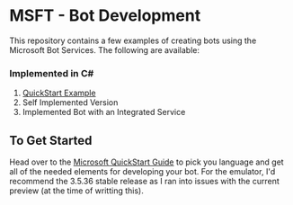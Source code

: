 # MSFT - Bot Development

This repository contains a few examples of creating bots using the Microsoft Bot Services. The following are available:

### Implemented in C#
1. [QuickStart Example](/EchoBot/EchoBot/)
2. Self Implemented Version
3. Implemented Bot with an Integrated Service

## To Get Started

Head over to the [Microsoft QuickStart Guide](https://docs.microsoft.com/en-us/azure/bot-service/?view=azure-bot-service-4.0) to pick you language and get all of the needed elements for developing your bot. For the emulator, I'd recommend the 3.5.36 stable release as I ran into issues with the current preview (at the time of writting this).